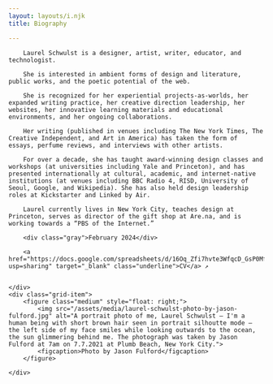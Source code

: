 ```yaml
---
layout: layouts/i.njk
title: Biography

---
```


<div class="grid" id="double">
    <div class="grid-item">

        Laurel Schwulst is a designer, artist, writer, educator, and technologist.

        She is interested in ambient forms of design and literature, public works, and the poetic potential of the web.

        She is recognized for her experiential projects-as-worlds, her expanded writing practice, her creative direction leadership, her websites, her innovative learning materials and educational environments, and her ongoing collaborations.

        Her writing (published in venues including The New York Times, The Creative Independent, and Art in America) has taken the form of essays, perfume reviews, and interviews with other artists.

        For over a decade, she has taught award-winning design classes and workshops (at universities including Yale and Princeton), and has presented internationally at cultural, academic, and internet-native institutions (at venues including BBC Radio 4, RISD, University of Seoul, Google, and Wikipedia). She has also held design leadership roles at Kickstarter and Linked by Air.

        Laurel currently lives in New York City, teaches design at Princeton, serves as director of the gift shop at Are.na, and is working towards a “PBS of the Internet.”
        
        <div class="gray">February 2024</div>

        <a href="https://docs.google.com/spreadsheets/d/16Oq_Zfi7hvte3WfqcD_GsP0MfykMlDfDKy6VuS6RTvM/edit?usp=sharing" target="_blank" class="underline">CV</a> ↗


    </div>
    <div class="grid-item">
        <figure class="medium" style="float: right;">
            <img src="/assets/media/laurel-schwulst-photo-by-jason-fulford.jpg" alt="A portrait photo of me, Laurel Schwulst — I'm a human being with short brown hair seen in portrait silhoutte mode — the left side of my face smiles while looking outwards to the ocean, the sun glimmering behind me. The photograph was taken by Jason Fulford at 7am on 7.7.2021 at Plumb Beach, New York City.">
            <figcaption>Photo by Jason Fulford</figcaption>
        </figure>

    </div>
</div>